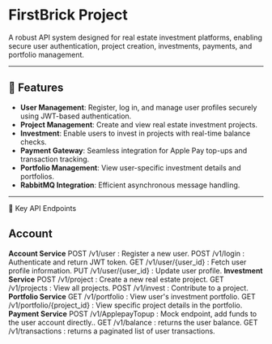 # FirstBrick Project

A robust API system designed for real estate investment platforms, enabling secure user authentication, project creation, investments, payments, and portfolio management.

---

## 🚀 Features
- **User Management**: Register, log in, and manage user profiles securely using JWT-based authentication.
- **Project Management**: Create and view real estate investment projects.
- **Investment**: Enable users to invest in projects with real-time balance checks.
- **Payment Gateway**: Seamless integration for Apple Pay top-ups and transaction tracking.
- **Portfolio Management**: View user-specific investment details and portfolios.
- **RabbitMQ Integration**: Efficient asynchronous message handling.

---

📜 Key API Endpoints

## Account


**Account Service**
POST /v1/user : Register a new user.
POST /v1/login : Authenticate and return JWT token.
GET /v1/user/{user_id} : Fetch user profile information.
PUT /v1/user/{user_id} : Update user profile.
**Investment Service**
POST /v1/project : Create a new real estate project.
GET /v1/projects : View all projects.
POST /v1/invest : Contribute to a project.
**Portfolio Service**
GET /v1/portfolio : View user's investment portfolio.
GET /v1/portfolio/{project_id} : View specific project details in the
portfolio.
**Payment Service**
POST /v1/ApplepayTopup : Mock endpoint, add funds to the user account
directly..
GET /v1/balance : returns the user balance.
GET /v1/transactions : returns a paginated list of user transactions.
